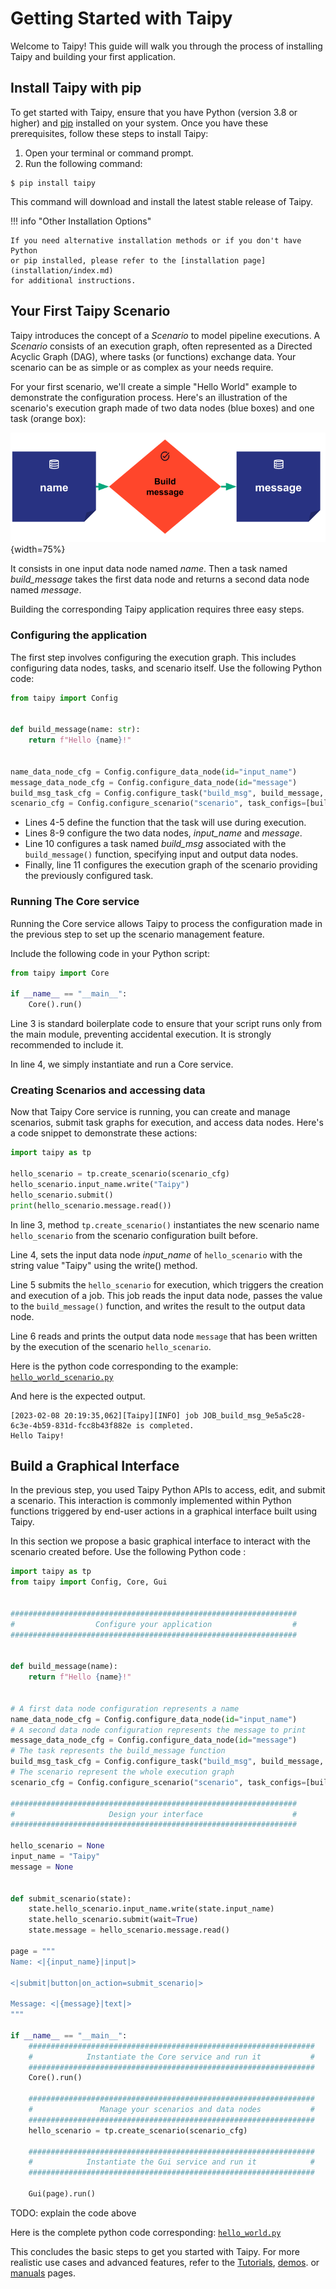 # Getting Started with Taipy

Welcome to Taipy! This guide will walk you through the process of installing Taipy 
and building your first application.

## Install Taipy with pip

To get started with Taipy, ensure that you have Python (version 3.8 or higher) and
[pip](https://pip.pypa.io) installed on your system. Once you have these prerequisites, 
follow these steps to install Taipy:

1. Open your terminal or command prompt. 
2. Run the following command:

``` console
$ pip install taipy
```

This command will download and install the latest stable release of Taipy.

!!! info "Other Installation Options"
    
    If you need alternative installation methods or if you don't have Python 
    or pip installed, please refer to the [installation page](installation/index.md)
    for additional instructions.


## Your First Taipy Scenario 
Taipy introduces the concept of a *Scenario* to model pipeline executions. 
A *Scenario* consists of an execution graph, often represented as a Directed 
Acyclic Graph (DAG), where tasks (or functions) exchange data. Your scenario 
can be as simple or as complex as your needs require.

For your first scenario, we'll create a simple "Hello World" example 
to demonstrate the configuration process. Here's an illustration of the 
scenario's execution graph made of two data nodes (blue boxes) and one task 
(orange box):

![hello world example](hello_world.svg){width=75%}

It consists in one input data node named *name*. Then a task named 
*build_message* takes the first data node and returns a second 
data node named *message*.

Building the corresponding Taipy application requires three easy steps.

### Configuring the application

The first step involves configuring the execution graph. This includes 
configuring data nodes, tasks, and scenario itself. 
Use the following Python code:

```python linenums="1"
from taipy import Config


def build_message(name: str):
    return f"Hello {name}!"


name_data_node_cfg = Config.configure_data_node(id="input_name")
message_data_node_cfg = Config.configure_data_node(id="message")
build_msg_task_cfg = Config.configure_task("build_msg", build_message, name_data_node_cfg, message_data_node_cfg)
scenario_cfg = Config.configure_scenario("scenario", task_configs=[build_msg_task_cfg])
```

- Lines 4-5 define the function that the task will use during execution.
- Lines 8-9 configure the two data nodes, *input_name* and *message*.
- Line 10 configures a task named *build_msg* associated with the `build_message()`
  function, specifying input and output data nodes.
- Finally, line 11 configures the execution graph of the scenario providing 
  the previously configured task.

### Running The Core service

Running the Core service allows Taipy to process the configuration made in the 
previous step to set up the scenario management feature.

Include the following code in your Python script:

``` python linenums="1"
from taipy import Core

if __name__ == "__main__":
    Core().run()
```
Line 3 is standard boilerplate code to ensure that your script runs only from the 
main module, preventing accidental execution. It is strongly recommended to include it.

In line 4, we simply instantiate and run a Core service.

### Creating Scenarios and accessing data

Now that Taipy Core service is running, you can create and manage scenarios, submit 
task graphs for execution, and access data nodes. Here's a code snippet to demonstrate 
these actions:


```python linenums="1"
import taipy as tp

hello_scenario = tp.create_scenario(scenario_cfg)
hello_scenario.input_name.write("Taipy")
hello_scenario.submit()
print(hello_scenario.message.read())
```

In line 3, method `tp.create_scenario()` instantiates the new scenario name 
`hello_scenario` from the scenario configuration built before.

Line 4, sets the input data node *input_name* of `hello_scenario` with the string 
value "Taipy" using the write() method.

Line 5 submits the `hello_scenario` for execution, which triggers the creation 
and execution of a job. This job reads the input data node, passes the value 
to the `build_message()` function, and writes the result to the output data node.

Line 6 reads and prints the output data node `message` that has been written by 
the execution of the scenario `hello_scenario`.

Here is the python code corresponding to the example:
<a href="./hello_world_scenario.py" download>`hello_world_scenario.py`</a>

And here is the expected output.

``` console
[2023-02-08 20:19:35,062][Taipy][INFO] job JOB_build_msg_9e5a5c28-6c3e-4b59-831d-fcc8b43f882e is completed.
Hello Taipy!
```

## Build a Graphical Interface

In the previous step, you used Taipy Python APIs to access, edit, and submit a scenario. 
This interaction is commonly implemented within Python functions triggered 
by end-user actions in a graphical interface built using Taipy. 

In this section we propose a basic graphical interface to interact with the scenario 
created before. Use the following Python code :

``` python
import taipy as tp
from taipy import Config, Core, Gui


################################################################
#                  Configure your application                  #
################################################################


def build_message(name):
    return f"Hello {name}!"


# A first data node configuration represents a name
name_data_node_cfg = Config.configure_data_node(id="input_name")
# A second data node configuration represents the message to print
message_data_node_cfg = Config.configure_data_node(id="message")
# The task represents the build_message function
build_msg_task_cfg = Config.configure_task("build_msg", build_message, name_data_node_cfg, message_data_node_cfg)
# The scenario represent the whole execution graph
scenario_cfg = Config.configure_scenario("scenario", task_configs=[build_msg_task_cfg])

################################################################
#                     Design your interface                    #
################################################################

hello_scenario = None
input_name = "Taipy"
message = None


def submit_scenario(state):
    state.hello_scenario.input_name.write(state.input_name)
    state.hello_scenario.submit(wait=True)
    state.message = hello_scenario.message.read()

page = """
Name: <|{input_name}|input|>

<|submit|button|on_action=submit_scenario|>

Message: <|{message}|text|>
"""

if __name__ == "__main__":
    ################################################################
    #            Instantiate the Core service and run it           #
    ################################################################
    Core().run()

    ################################################################
    #               Manage your scenarios and data nodes           #
    ################################################################
    hello_scenario = tp.create_scenario(scenario_cfg)

    ################################################################
    #            Instantiate the Gui service and run it            #
    ################################################################

    Gui(page).run()
```

TODO: explain the code above

Here is the complete python code corresponding:
<a href="./hello_world.py" download>`hello_world.py`</a>

This concludes the basic steps to get you started with Taipy. For more realistic 
use cases and advanced features, refer to the 
[Tutorials](../getting-started/getting-started/index.md), 
[demos](../demos/index.md). or [manuals](../manuals/index.md) pages.
